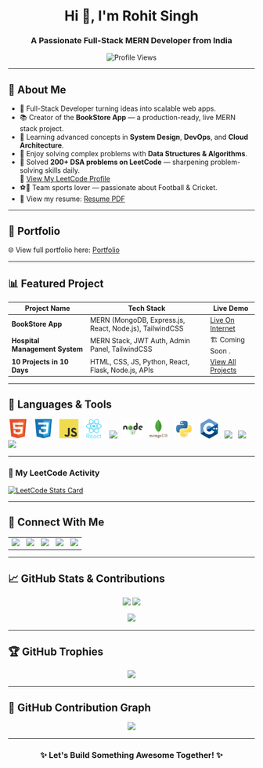 <h1 align="center">Hi 👋, I'm Rohit Singh</h1>
<h3 align="center">A Passionate Full-Stack MERN Developer from India</h3>

<p align="center">
  <img src="https://komarev.com/ghpvc/?username=rohitsinghcodes&label=Profile%20views&color=0e75b6&style=flat" alt="Profile Views" />
</p>

---

## 🚀 About Me

* 💼 Full-Stack Developer turning ideas into scalable web apps.
* 📚 Creator of the **BookStore App** — a production-ready, live MERN stack project.
* 🌿 Learning advanced concepts in **System Design**, **DevOps**, and **Cloud Architecture**.
* 🧠 Enjoy solving complex problems with **Data Structures & Algorithms**.
* 🧩 Solved **200+ DSA problems on LeetCode** — sharpening problem-solving skills daily.  
  🔗 [View My LeetCode Profile](https://leetcode.com/rohitsinghcodes/)
* ⚽️🏏 Team sports lover — passionate about Football & Cricket.
* 📅 View my resume: [Resume PDF](https://www.canva.com/design/DAGmwdEQ6Vw/L8DiCneVGtxxOUw96yrvLA/view?utm_content=DAGmwdEQ6Vw&utm_campaign=designshare&utm_medium=link2&utm_source=uniquelinks&utlId=he28929fc99)

---

## 📁 Portfolio

🌐 View full portfolio here: [Portfolio](https://rohitsinghcodes-portfolio.onrender.com/)

---

## 📊 Featured Project

| Project Name      | Tech Stack                                              | Live Demo                                                              |
| ----------------- | ------------------------------------------------------- | ---------------------------------------------------------------------- |
| **BookStore App** | MERN (MongoDB, Express.js, React, Node.js), TailwindCSS | [Live On Internet](https://ebookstore-webapp.onrender.com/)|
| **Hospital Management System** | MERN Stack, JWT Auth, Admin Panel, TailwindCSS               | 🏗️ Coming Soon .                      |
| **10 Projects in 10 Days**     | HTML, CSS, JS, Python, React, Flask, Node.js, APIs           | [View All Projects](https://github.com/rohitsinghcodes/10-days-10-projects/blob/main/README.md)|
---

## 🧰 Languages & Tools

<p align="left">
  <img src="https://raw.githubusercontent.com/devicons/devicon/master/icons/html5/html5-original.svg" width="40" />
  &nbsp;
  <img src="https://raw.githubusercontent.com/devicons/devicon/master/icons/css3/css3-original.svg" width="40" />
  &nbsp;
  <img src="https://raw.githubusercontent.com/devicons/devicon/master/icons/javascript/javascript-original.svg" width="40" />
  &nbsp;
  <img src="https://raw.githubusercontent.com/devicons/devicon/master/icons/react/react-original-wordmark.svg" width="40" />
  &nbsp;
  <img src="https://www.vectorlogo.zone/logos/tailwindcss/tailwindcss-icon.svg" width="40" />
  &nbsp;
  <img src="https://raw.githubusercontent.com/devicons/devicon/master/icons/nodejs/nodejs-original-wordmark.svg" width="40" />
  &nbsp;
  <img src="https://raw.githubusercontent.com/devicons/devicon/master/icons/mongodb/mongodb-original-wordmark.svg" width="40" />
  &nbsp;
  <img src="https://raw.githubusercontent.com/devicons/devicon/master/icons/python/python-original.svg" width="40" />
  &nbsp;
  <img src="https://raw.githubusercontent.com/devicons/devicon/master/icons/cplusplus/cplusplus-original.svg" width="40" />
  &nbsp;
  <img src="https://www.vectorlogo.zone/logos/git-scm/git-scm-icon.svg" width="40" />
  &nbsp;
  <img src="https://www.vectorlogo.zone/logos/getpostman/getpostman-icon.svg" width="40" />
  &nbsp
  <img src="https://cdn.jsdelivr.net/gh/devicons/devicon/icons/vscode/vscode-original.svg" width="40" />
  &nbsp;
</p>

---

### 🧠 My LeetCode Activity

[![LeetCode Stats Card](https://leetcard.jacoblin.cool/rohitsinghcodes?theme=unicorn&ext=activity)](https://leetcode.com/rohitsinghcodes)

---

## 🔎 Connect With Me

<table>
<tr>
<td><a href="https://twitter.com/rohitsinghcodes"><img src="https://img.shields.io/badge/Twitter-1DA1F2?style=for-the-badge&logo=twitter&logoColor=white" /></a></td>
<td><a href="https://linkedin.com/in/rohitsinghcodes"><img src="https://img.shields.io/badge/LinkedIn-0077B5?style=for-the-badge&logo=linkedin&logoColor=white" /></a></td>
<td><a href="mailto:kumar.rohitsingh37@gmail.com"><img src="https://img.shields.io/badge/Gmail-D14836?style=for-the-badge&logo=gmail&logoColor=white" /></a></td>
<td><a href="https://www.leetcode.com/rohitsinghcodes"><img src="https://img.shields.io/badge/LeetCode-FFA116?style=for-the-badge&logo=leetcode&logoColor=black" /></a></td>
<td><a href="https://www.hackerrank.com/rohitsinghcode"><img src="https://img.shields.io/badge/HackerRank-2EC866?style=for-the-badge&logo=hackerrank&logoColor=white" /></a></td>
</tr>
</table>

---

## 📈 GitHub Stats & Contributions

<p align="center">
  <img src="https://github-readme-stats.vercel.app/api?username=RohitSinghCodes&show_icons=true&theme=radical" height="160" />
  <img src="https://github-readme-stats.vercel.app/api/top-langs/?username=RohitSinghCodes&layout=compact&langs_count=10&theme=radical" height="160" />
</p>

<p align="center">
  <img src="https://streak-stats.demolab.com?user=RohitSinghCodes&theme=radical" height="160" />
</p>

---

## 🏆 GitHub Trophies

<p align="center">
  <img src="https://github-profile-trophy.vercel.app/?username=RohitSinghCodes&theme=radical&title=Stars,Followers,Commits,Repositories,PullRequest" />
</p>

---

## 📜 GitHub Contribution Graph

<p align="center">
  <img src="https://github-readme-activity-graph.vercel.app/graph?username=RohitSinghCodes&theme=react-dark" />
</p>

---

<h3 align="center">✨ Let's Build Something Awesome Together! ✨</h3>
